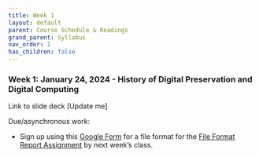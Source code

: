 ```yaml
---
title: Week 1
layout: default
parent: Course Schedule & Readings
grand_parent: Syllabus
nav_order: 1
has_children: false
---
```

<a name="week1"></a>
### Week 1: January 24, 2024 - History of Digital Preservation and Digital Computing<br>
Link to slide deck [Update me]

Due/asynchronous work:<br>
* Sign up using this <a href="https://forms.gle/UDw6TjZdvrxQpkxq7" target="_blank">Google Form</a> for a file format for the <a href="https://digital-archives.github.io/HISTGA1011/assignments/file_format.html">File Format Report Assignment</a> by next week’s class.
